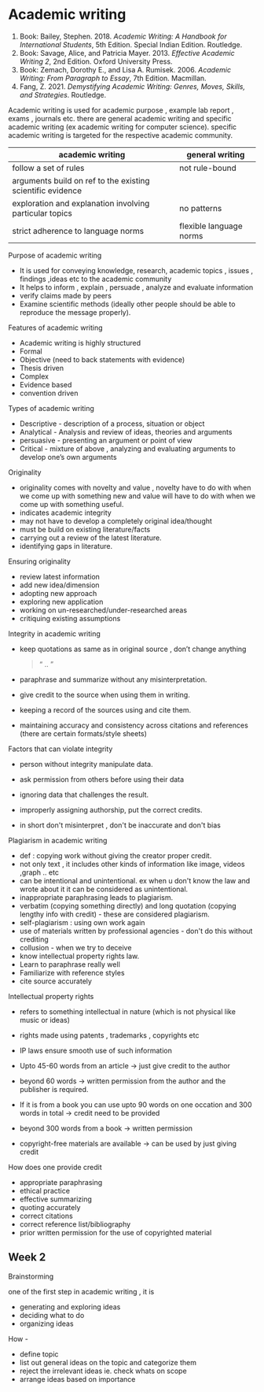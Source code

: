# Academic writing

1. Book: Bailey, Stephen. 2018. *Academic Writing: A Handbook for International Students*, 5th Edition. Special Indian Edition. Routledge.
2. Book: Savage, Alice, and Patricia Mayer. 2013. *Effective Academic Writing 2*, 2nd Edition. Oxford University Press.
3. Book: Zemach, Dorothy E., and Lisa A. Rumisek. 2006. *Academic Writing: From Paragraph to Essay*, 7th Edition. Macmillan.
4. Fang, Z. 2021. *Demystifying Academic Writing: Genres, Moves, Skills, and Strategies*. Routledge.

Academic writing is used for academic purpose , example lab report , exams , journals etc. there are general academic writing and specific academic writing (ex academic writing for computer science). specific academic writing is targeted for the respective academic community.

| academic writing | general writing |
| --- | --- |
| follow a set of rules | not rule-bound |
| arguments build on ref to the existing scientific evidence |  |
| exploration and explanation involving particular topics | no patterns |
| strict adherence to language norms | flexible language norms |

Purpose of academic writing

- It is used for conveying knowledge, research, academic topics , issues , findings ,ideas etc to the academic community
- It helps to inform , explain , persuade , analyze and evaluate information
- verify claims made by peers
- Examine scientific methods (ideally other people should be able to reproduce the message properly).

Features of academic writing

- Academic writing is highly structured
- Formal
- Objective (need to back statements with evidence)
- Thesis driven
- Complex
- Evidence based
- convention driven

Types of academic writing 

- Descriptive - description of a process, situation or object
- Analytical - Analysis and review of ideas, theories and arguments
- persuasive - presenting an argument or point of view
- Critical - mixture of above , analyzing and evaluating arguments to develop one’s own arguments

Originality 

- originality comes with novelty and value , novelty have to do with when we come up with something new and value will have to do with when we come up with something useful.
- indicates academic integrity
- may not have to develop a completely original idea/thought
- must be build on existing literature/facts
- carrying out a review of the latest literature.
- identifying gaps in literature.

Ensuring originality

- review latest information
- add new idea/dimension
- adopting new approach
- exploring new application
- working on un-researched/under-researched areas
- critiquing existing assumptions

Integrity in academic writing

- keep quotations as same as in original source , don’t change anything
    
    > “ .. ”
    > 
- paraphrase and summarize without any misinterpretation.
- give credit to the source when using them in writing.
- keeping a record of the sources using and cite them.
- maintaining accuracy and consistency across citations and references (there are certain formats/style sheets)

Factors that can violate integrity

- person without integrity manipulate data.
- ask permission from others before using their data
- ignoring data that challenges the result.
- improperly assigning authorship, put the correct credits.

- in short don't misinterpret , don't be inaccurate and don't bias

Plagiarism in academic writing

- def : copying work without giving the creator proper credit.
- not only text , it includes other kinds of information like image, videos ,graph .. etc
- can be intentional and unintentional. ex when u don't know the law and wrote about it it can be considered as unintentional.
- inappropriate paraphrasing leads to plagiarism.
- verbatim (copying something directly) and long quotation (copying lengthy info with credit) - these are considered plagiarism.
- self-plagiarism : using own work again
- use of materials written by professional agencies - don't do this without crediting
- collusion - when we try to deceive
- know intellectual property rights law.
- Learn to paraphrase really well
- Familiarize with reference styles
- cite source accurately

Intellectual property rights

- refers to something intellectual in nature (which is not physical like music or ideas)
- rights made using patents , trademarks , copyrights etc
- IP laws ensure smooth use of such information

- Upto 45-60 words from an article → just give credit to the author
- beyond 60 words → written permission from the author and the publisher is required.
- If it is from a book you can use upto 90 words on one occation and 300 words in total → credit need to be provided
- beyond 300 words from a book → written permission
- copyright-free materials are available → can be used by just giving credit

How does one provide credit 

- appropriate paraphrasing
- ethical practice
- effective summarizing
- quoting accurately
- correct citations
- correct reference list/bibliography
- prior written permission for the use of copyrighted material

## Week 2

Brainstorming

one of the first step in academic writing , it is 

- generating and exploring ideas
- deciding what to do
- organizing ideas

How - 

- define topic
- list out general ideas on the topic and categorize them
- reject the irrelevant ideas ie. check whats on scope
- arrange ideas based on importance